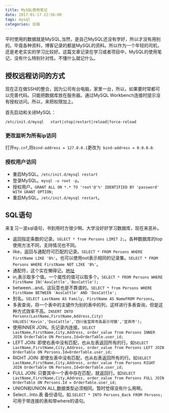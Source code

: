 ```yaml
---
title: MySQL使用笔记
date: 2017-01-17 22:56:00
tags: mysql
categories: 后端
---
```


平时使用的数据就是MySQL,当然，是自己MySQL还没有学好，所以才没有用别的。毕竟各种资料，博客记录的都是MySQL的资料。所以作为一个年轻的司机，还是老老实实的学习比较好。这篇文章记录在学习或者项目中，MySQL的使用笔记，没有什么特别针对性。不懂什么就记什么。<!--more-->

## 授权远程访问的方式

现在正在做SSH的整合，因为公司有台电脑，家里一台，所以，如果要时常都可以完善代码。只能把数据库放在服务器。通过MySQL Workbench连接时提示没有授权访问。所以，来把权限加上。

首先启动和关闭MySQL：

```shel
/etc/init.d/mysql   start|stop|restart|reload|force-reload
```

###  更改监听为所有ip访问

打开`my.cnf`,将`bind-address = 127.0.0.1`更改为` bind-address = 0.0.0.0`.

### 授权用户访问

- 重启MySQL。`/etc/init.d/mysql restart`
- 登录MySQL。`mysql -u root -p`。
- 授权用户。`GRANT ALL ON *.* TO 'root'@'%' IDENTIFIED BY 'password' WITH GRANT OPTION;`
- 重启MySQL。`/etc/init.d/mysql restart`。

## SQL语句

来复习一波sql语句，书到用时方很少啊。大学没好好学习数据库，现在来恶补。
- 返回指定条数的记录。`SELECT * from Persons LIMIT 2;`。各种数据库的top使用方法不同，支持情况也不同。
- like，返回与通配符可匹配的记录。`SELECT * FROM Persons WHERE FirstName LIKE 'B%'`。也可以使用not表示相同的记录集。`SELECT * FROM Persons WHERE FirstName NOT LIKE 'B%'`。
- 通配符，这个实在懒得记。[地址](http://www.w3school.com.cn/sql/sql_wildcards.asp)
- in,表示取多个值。一个属性的值可以取多个。`SELECT * FROM Persons WHERE FirstName IN('AosCattle','BosCattle');`
- between...and。这玩意也是不靠谱的。`SELECT * from Persons WHERE FirstName BETWEEN 'AosCattle' AND 'DosCattle';`
- 别名。`SELECT LastName AS Family, FirstName AS NameFROM Persons`。
- 多表查询，将一个表中的主键作为别的表中的列，这样进行多表查询，但是这种方式效率不高。`INSERT INTO Persons(LastName,FirstName,Address,City) VALUES('Kevin','DosCattle','四川省宜宾市高县沙河镇','宜宾市');`
- 使用INNER JOIN。先记录内连接。`SELECT LastName,FirstName,City,Address, order_value from Persons INNER JOIN OrderTable ON Persons.Id=OrderTable.user_id;`
- LEFT JOIN: 即使右表中没有匹配，也从左表返回所有的行。如`SELECT LastName,FirstName,City,Address, order_value from Persons LEFT JOIN OrderTable ON Persons.Id=OrderTable.user_id;`
- RIGHT JOIN: 即使左表中没有匹配，也从右表返回所有的行。如`SELECT LastName,FirstName,City,Address, order_value from Persons RIGHT JOIN OrderTable ON Persons.Id=OrderTable.user_id;`
- FULL JOIN: 只要其中一个表中存在匹配，就返回行。如`SELECT LastName,FirstName,City,Address, order_value from Persons FULL JOIN OrderTable ON Persons.Id = OrderTable.user_id;`
- UNION和UNION ALL,数据类型必须相同。暂时觉得没有什么用啊。
- Select...Into.表 备份语句。如.`SELECT * INTO Persons_Back FROM Persons;`可用于带连接的表和带where的语句。
- ​
